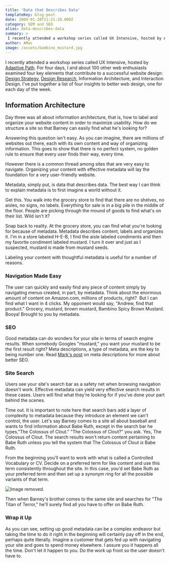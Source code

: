 ```yaml
---
title: 'Data that Describes Data'
templateKey: blog-post
date: 2009-01-28T21:21:20.000Z
category: SEM and SEO
alias: data-describes-data
summary: > 
 I recently attended a workshop series called UX Intensive, hosted by Adaptive Path. For four days, I and about 100 other web enthusiasts examined four key elements that contribute to a successful website design: Design Strategy, Design Research, Information Architecture, and Interaction Design. I've put together a list of four insights to better web design, one for each day of the week.
author: AMac
image: /assets/bambino_mustard.jpg
---
```


I recently attended a workshop series called UX Intensive, hosted by [Adaptive Path](http://adaptivepath.com/). For four days, I and about 100 other web enthusiasts examined four key elements that contribute to a successful website design: [Design Strategy](/insights/scope-little-goes-long-way), [Design Research](/insights/what-would-barney-do), Information Architecture, and Interaction Design. I've put together a list of four insights to better web design, one for each day of the week.

Information Architecture
------------------------

Day three was all about information architecture, that is, how to label and organize your website content in order to maximize usability. How do we structure a site so that Barney can easily find what he's looking for?

Answering this question isn't easy. As you can imagine, there are millions of websites out there, each with its own content and way of organizing information. This goes to show that there is no perfect system, no golden rule to ensure that every user finds their way, every time.

However there is a common thread among sites that are very easy to navigate. Organizing your content with effective metadata will lay the foundation for a very user-friendly website.

Metadata, simply put, is data that describes data. The best way I can think to explain metadata is to first imagine a world without it.

Get this. You walk into the grocery store to find that there are no shelves, no aisles, no signs, no labels. Everything for sale is in a big pile in the middle of the floor. People are picking through the mound of goods to find what's on their list. Wild isn't it?

Snap back to reality. At the grocery store, you can find what you're looking for because of metadata. Metadata describes content, labels and organizes it. I'm in a store labeled H-E-B, I find the aisle labeled condiments and then my favorite condiment labeled mustard. I turn it over and just as I suspected, mustard is made from mustard seeds.

Labeling your content with thoughtful metadata is useful for a number of reasons.

### **Navigation Made Easy**

The user can quickly and easily find any piece of content simply by navigating menus created, in part, by metadata. Think about the enormous amount of content on Amazon.com, millions of products, right?  But I can find what I want in 4 clicks. My opponent would say, "Andrew, find that product." Grocery, mustard, brown mustard, Bambino Spicy Brown Mustard. Booya! Brought to you by metadata.

### **SEO**

Good metadata can do wonders for your site in terms of search engine results. When somebody Googles "mustard," you want your mustard to be the first result right? Meta descriptions, a type of metadata, are the key to being number one. Read [Mark's post](/insights/web-tip-getting-manic-over-meta-descriptions) on meta descriptions for more about better SEO.

### **Site Search**

Users see your site's search bar as a safety net when browsing navigation doesn't work. Effective metadata can yield very effective search results in these cases. Users will find what they're looking for if you've done your part behind the scenes.

Time out. It is important to note here that search bars add a layer of complexity to metadata because they introduce an element we can't control, the user. Let's say Barney comes to a site all about baseball and wants to find information about Babe Ruth, except in the search bar he types,"The Colossus of Clout." "The Colossus of Clout?" you ask. Yes, The Colossus of Clout. The search results won't return content pertaining to Babe Ruth unless you tell the system that The Colossus of Clout _is_ Babe Ruth.

From the beginning you'll want to work with what is called a Controlled Vocabulary or CV. Decide on a preferred term for like content and use this term consistently throughout the site. In this case, you'd set Babe Ruth as your preferred term and then set up a synonym ring for all the possible variants of that term.

![Image removed.](/core/misc/icons/e32700/error.svg "This image has been removed. For security reasons, only images from the local domain are allowed.")

Then when Barney's brother comes to the same site and searches for "The Titan of Terror," he'll surely find all you have to offer on Babe Ruth.

### Wrap it Up

As you can see, setting up good metadata can be a complex endeavor but taking the time to do it right in the beginning will certainly pay off in the end, perhaps quite literally. Imagine a customer that gets fed up with navigating your site and goes to spend money elsewhere. I assure you it happens all the time. Don't let it happen to you. Do the work up front so the user doesn't have to.